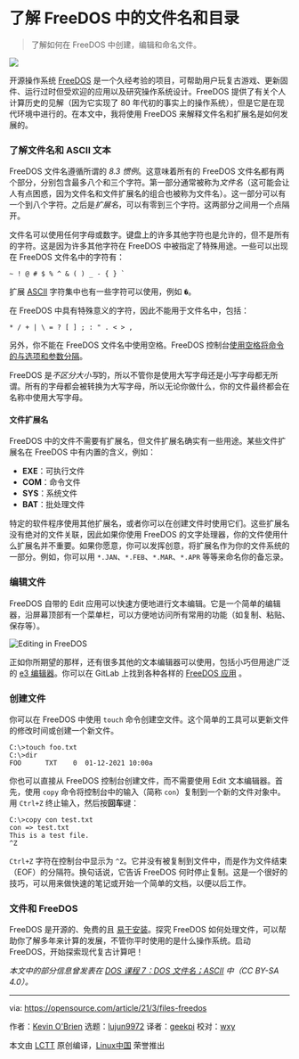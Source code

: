 [#]: subject: (Understanding file names and directories in FreeDOS)
[#]: via: (https://opensource.com/article/21/3/files-freedos)
[#]: author: (Kevin O'Brien https://opensource.com/users/ahuka)
[#]: collector: (lujun9972)
[#]: translator: (geekpi)
[#]: reviewer: (wxy)
[#]: publisher: (wxy)
[#]: url: (https://linux.cn/article-13208-1.html)

了解 FreeDOS 中的文件名和目录
======

> 了解如何在 FreeDOS 中创建，编辑和命名文件。

![](https://img.linux.net.cn/data/attachment/album/202103/16/094544qanrpbnlmltilump.jpg)

开源操作系统 [FreeDOS][2] 是一个久经考验的项目，可帮助用户玩复古游戏、更新固件、运行过时但受欢迎的应用以及研究操作系统设计。FreeDOS 提供了有关个人计算历史的见解（因为它实现了 80 年代初的事实上的操作系统），但是它是在现代环境中进行的。在本文中，我将使用 FreeDOS 来解释文件名和扩展名是如何发展的。

### 了解文件名和 ASCII 文本

FreeDOS 文件名遵循所谓的 *8.3 惯例*。这意味着所有的 FreeDOS 文件名都有两个部分，分别包含最多八个和三个字符。第一部分通常被称为*文件名*（这可能会让人有点困惑，因为文件名和文件扩展名的组合也被称为文件名）。这一部分可以有一个到八个字符。之后是*扩展名*，可以有零到三个字符。这两部分之间用一个点隔开。

文件名可以使用任何字母或数字。键盘上的许多其他字符也是允许的，但不是所有的字符。这是因为许多其他字符在 FreeDOS 中被指定了特殊用途。一些可以出现在 FreeDOS 文件名中的字符有：


```
~ ! @ # $ % ^ & ( ) _ - { } `
```

扩展 [ASCII][3] 字符集中也有一些字符可以使用，例如 `�`。

在 FreeDOS 中具有特殊意义的字符，因此不能用于文件名中，包括：

```
* / + | \ = ? [ ] ; : " . < > ,
```

另外，你不能在 FreeDOS 文件名中使用空格。FreeDOS 控制台[使用空格将命令的与选项和参数分隔][4]。

FreeDOS 是*不区分大小写*的，所以不管你是使用大写字母还是小写字母都无所谓。所有的字母都会被转换为大写字母，所以无论你做什么，你的文件最终都会在名称中使用大写字母。

#### 文件扩展名

FreeDOS 中的文件不需要有扩展名，但文件扩展名确实有一些用途。某些文件扩展名在 FreeDOS 中有内置的含义，例如：

  * **EXE**：可执行文件
  * **COM**：命令文件
  * **SYS**：系统文件
  * **BAT**：批处理文件

特定的软件程序使用其他扩展名，或者你可以在创建文件时使用它们。这些扩展名没有绝对的文件关联，因此如果你使用 FreeDOS 的文字处理器，你的文件使用什么扩展名并不重要。如果你愿意，你可以发挥创意，将扩展名作为你的文件系统的一部分。例如，你可以用 `*.JAN`、`*.FEB`、`*.MAR`、`*.APR` 等等来命名你的备忘录。

### 编辑文件

FreeDOS 自带的 Edit 应用可以快速方便地进行文本编辑。它是一个简单的编辑器，沿屏幕顶部有一个菜单栏，可以方便地访问所有常用的功能（如复制、粘贴、保存等）。

![Editing in FreeDOS][5]

正如你所期望的那样，还有很多其他的文本编辑器可以使用，包括小巧但用途广泛的 [e3 编辑器][7]。你可以在 GitLab 上找到各种各样的 [FreeDOS 应用][8] 。

### 创建文件

你可以在 FreeDOS 中使用 `touch` 命令创建空文件。这个简单的工具可以更新文件的修改时间或创建一个新文件。

```
C:\>touch foo.txt
C:\>dir
FOO      TXT    0  01-12-2021 10:00a
```

你也可以直接从 FreeDOS 控制台创建文件，而不需要使用 Edit 文本编辑器。首先，使用 `copy` 命令将控制台中的输入（简称 `con`）复制到一个新的文件对象中。用 `Ctrl+Z` 终止输入，然后按**回车**键：

```
C:\>copy con test.txt
con => test.txt
This is a test file.
^Z
```

`Ctrl+Z` 字符在控制台中显示为 `^Z`。它并没有被复制到文件中，而是作为文件结束（EOF）的分隔符。换句话说，它告诉 FreeDOS 何时停止复制。这是一个很好的技巧，可以用来做快速的笔记或开始一个简单的文档，以便以后工作。

### 文件和 FreeDOS

FreeDOS 是开源的、免费的且 [易于安装][9]。探究 FreeDOS 如何处理文件，可以帮助你了解多年来计算的发展，不管你平时使用的是什么操作系统。启动 FreeDOS，开始探索现代复古计算吧！

_本文中的部分信息曾发表在 [DOS 课程 7：DOS 文件名；ASCII][10] 中（CC BY-SA 4.0）。_

--------------------------------------------------------------------------------

via: https://opensource.com/article/21/3/files-freedos

作者：[Kevin O'Brien][a]
选题：[lujun9972][b]
译者：[geekpi](https://github.com/geekpi)
校对：[wxy](https://github.com/wxy)

本文由 [LCTT](https://github.com/LCTT/TranslateProject) 原创编译，[Linux中国](https://linux.cn/) 荣誉推出

[a]: https://opensource.com/users/ahuka
[b]: https://github.com/lujun9972
[1]: https://opensource.com/sites/default/files/styles/image-full-size/public/lead-images/files_documents_paper_folder.png?itok=eIJWac15 (Files in a folder)
[2]: https://www.freedos.org/
[3]: tmp.2sISc4Tp3G#ASCII
[4]: https://opensource.com/article/21/2/set-your-path-freedos
[5]: https://opensource.com/sites/default/files/uploads/freedos_2_files-edit.jpg (Editing in FreeDOS)
[6]: https://creativecommons.org/licenses/by-sa/4.0/
[7]: https://opensource.com/article/20/12/e3-linux
[8]: https://gitlab.com/FDOS/
[9]: https://opensource.com/article/18/4/gentle-introduction-freedos
[10]: https://www.ahuka.com/dos-lessons-for-self-study-purposes/dos-lesson-7-dos-filenames-ascii/
